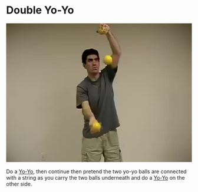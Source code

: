 # Double Yo-Yo

![DoubleYo-Yo](/site/videos/poster/doubleyoyo.jpg)

Do a [Yo-Yo](yo-yo.md), then continue then pretend the two yo-yo balls are connected with a string as you carry the two balls underneath and do a [Yo-Yo](yo-yo.md) on the other side.

